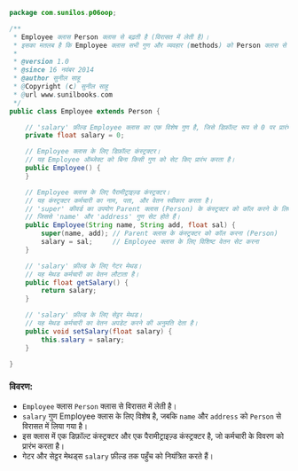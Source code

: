 
```java
package com.sunilos.p06oop;

/**
 * Employee क्लास Person क्लास से बढ़ती है (विरासत में लेती है)।
 * इसका मतलब है कि Employee क्लास सभी गुण और व्यवहार (methods) को Person क्लास से विरासत में लेती है।
 * 
 * @version 1.0
 * @since 16 नवंबर 2014
 * @author सुनील साहू
 * @Copyright (c) सुनील साहू
 * @url www.sunilbooks.com
 */
public class Employee extends Person {

    // 'salary' फ़ील्ड Employee क्लास का एक विशेष गुण है, जिसे डिफ़ॉल्ट रूप से 0 पर प्रारंभ किया गया है।
    private float salary = 0;

    // Employee क्लास के लिए डिफ़ॉल्ट कंस्ट्रक्टर।
    // यह Employee ऑब्जेक्ट को बिना किसी गुण को सेट किए प्रारंभ करता है।
    public Employee() {
    }

    // Employee क्लास के लिए पैरामीट्राइज़्ड कंस्ट्रक्टर।
    // यह कंस्ट्रक्टर कर्मचारी का नाम, पता, और वेतन स्वीकार करता है।
    // 'super' कीवर्ड का उपयोग Parent क्लास (Person) के कंस्ट्रक्टर को कॉल करने के लिए किया जाता है,
    // जिससे 'name' और 'address' गुण सेट होते हैं।
    public Employee(String name, String add, float sal) {
        super(name, add); // Parent क्लास के कंस्ट्रक्टर को कॉल करना (Person)
        salary = sal;     // Employee क्लास के लिए विशिष्ट वेतन सेट करना
    }

    // 'salary' फ़ील्ड के लिए गेटर मेथड।
    // यह मेथड कर्मचारी का वेतन लौटाता है।
    public float getSalary() {
        return salary;
    }

    // 'salary' फ़ील्ड के लिए सेट्टर मेथड।
    // यह मेथड कर्मचारी का वेतन अपडेट करने की अनुमति देता है।
    public void setSalary(float salary) {
        this.salary = salary;
    }

}
```

### विवरण:

- `Employee` क्लास `Person` क्लास से विरासत में लेती है।
- `salary` गुण Employee क्लास के लिए विशेष है, जबकि `name` और `address` को `Person` से विरासत में लिया गया है।
- इस क्लास में एक डिफ़ॉल्ट कंस्ट्रक्टर और एक पैरामीट्राइज़्ड कंस्ट्रक्टर है, जो कर्मचारी के विवरण को प्रारंभ करता है।
- गेटर और सेट्टर मेथड्स `salary` फ़ील्ड तक पहुँच को नियंत्रित करते हैं।
